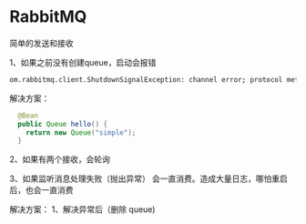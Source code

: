 

# RabbitMQ

简单的发送和接收

1、如果之前没有创建queue，启动会报错

```bash
om.rabbitmq.client.ShutdownSignalException: channel error; protocol method: #method<channel.close>(reply-code=404, reply-text=NOT_FOUND - no queue 'simple' in vhost '/lyy', class-id=50, method-id=10)
```

解决方案：

```java
  @Bean
  public Queue hello() {
    return new Queue("simple");
  }
```


2、如果有两个接收，会轮询


3、如果监听消息处理失败（抛出异常）
会一直消费。造成大量日志，哪怕重启后，也会一直消费

解决方案：
1、解决异常后（删除 queue)
